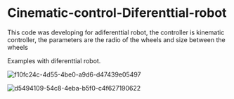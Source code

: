 # Cinematic-control-Diferenttial-robot
This code was developing for adiferenttial robot, the controller is kinematic controller, the parameters are the radio of the wheels and size between the wheels

Examples with diferenttial robot.

![f10fc24c-4d55-4be0-a9d6-d47439e05497](https://user-images.githubusercontent.com/77483327/169852491-ad42a031-d1d5-4192-bb4f-76a6a2a3add6.jpg)

![d5494109-54c8-4eba-b5f0-c4f627190622](https://user-images.githubusercontent.com/77483327/169852544-549e3e80-0669-4579-bdaa-b96ba251aafa.jpg)
